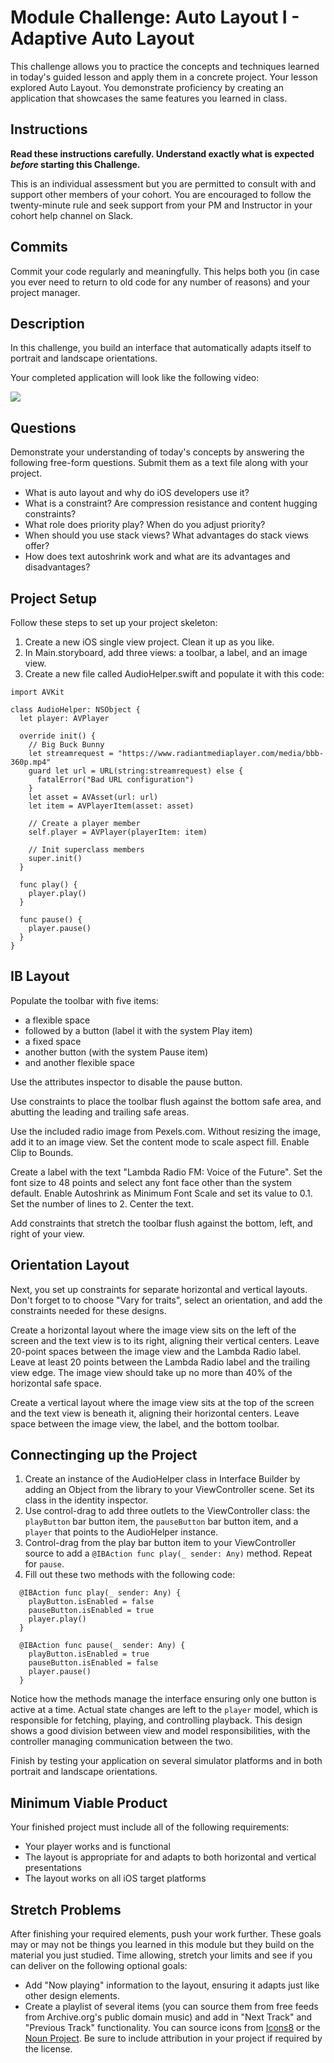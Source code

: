 # Module Challenge: Auto Layout I - Adaptive Auto Layout

This challenge allows you to practice the concepts and techniques learned in today's guided lesson and apply them in a concrete project. Your lesson explored Auto Layout. You demonstrate proficiency by creating an application that showcases the same features you learned in class.

## Instructions

**Read these instructions carefully. Understand exactly what is expected _before_ starting this Challenge.**

This is an individual assessment but you are permitted to consult with and support other members of your cohort. You are encouraged to follow the twenty-minute rule and seek support from your PM and Instructor in your cohort help channel on Slack. 

## Commits

Commit your code regularly and meaningfully. This helps both you (in case you ever need to return to old code for any number of reasons) and your project manager.

## Description

In this challenge, you build an interface that automatically adapts itself to portrait and landscape orientations.

Your completed application will look like the following video:

[![](https://img.youtube.com/vi/FBtgEpkw1BI/0.jpg)](https://youtu.be/FBtgEpkw1BI)

## Questions

Demonstrate your understanding of today's concepts by answering the following free-form questions. Submit them as a text file along with your project.

* What is auto layout and why do iOS developers use it?
* What is a constraint? Are compression resistance and content hugging constraints?
* What role does priority play? When do you adjust priority?
* When should you use stack views? What advantages do stack views offer?
* How does text autoshrink work and what are its advantages and disadvantages?

## Project Setup

Follow these steps to set up your project skeleton:

1. Create a new iOS single view project. Clean it up as you like.
1. In Main.storyboard, add three views: a toolbar, a label, and an image view.
1. Create a new file called AudioHelper.swift and populate it with this code:

```
import AVKit

class AudioHelper: NSObject {
  let player: AVPlayer
  
  override init() {
    // Big Buck Bunny
    let streamrequest = "https://www.radiantmediaplayer.com/media/bbb-360p.mp4"
    guard let url = URL(string:streamrequest) else {
      fatalError("Bad URL configuration")
    }
    let asset = AVAsset(url: url)
    let item = AVPlayerItem(asset: asset)
    
    // Create a player member
    self.player = AVPlayer(playerItem: item)
    
    // Init superclass members
    super.init()
  }
  
  func play() {
    player.play()
  }
  
  func pause() {
    player.pause()
  }  
}
```

## IB Layout

Populate the toolbar with five items: 

- a flexible space 
- followed by a button (label it with the system Play item)
- a fixed space
- another button (with the system Pause item)
- and another flexible space

Use the attributes inspector to disable the pause button.

Use constraints to place the toolbar flush against the bottom safe area, and abutting the leading and trailing safe areas.

Use the included radio image from Pexels.com. Without resizing the image, add it to an image view. Set the content mode to scale aspect fill. Enable Clip to Bounds.

Create a label with the text "Lambda Radio FM: Voice of the Future". Set the font size to 48 points and select any font face other than the system default. Enable Autoshrink as Minimum Font Scale and set its value to 0.1. Set the number of lines to 2. Center the text.

Add constraints that stretch the toolbar flush against the bottom, left, and right of your view.

## Orientation Layout

Next, you set up constraints for separate horizontal and vertical layouts. Don't forget to to choose "Vary for traits", select an orientation, and add the constraints needed for these designs.

Create a horizontal layout where the image view sits on the left of the screen and the text view is to its right, aligning their vertical centers. Leave 20-point spaces between the image view and the Lambda Radio label. Leave at least 20 points between the Lambda Radio label and the trailing view edge. The image view should take up no more than 40% of the horizontal safe space.

Create a vertical layout where the image view sits at the top of the screen and the text view is beneath it, aligning their horizontal centers. Leave space between the image view, the label, and the bottom toolbar.


## Connectinging up the Project

1. Create an instance of the AudioHelper class in Interface Builder by adding an Object from the library to your ViewController scene. Set its class in the identity inspector.
2. Use control-drag to add three outlets to the ViewController class: the `playButton` bar button item, the `pauseButton` bar button item, and a `player` that points to the AudioHelper instance.
3. Control-drag from the play bar button item to your ViewController source to add a `@IBAction func play(_ sender: Any)` method. Repeat for `pause`.
4. Fill out these two methods with the following code:

```
  @IBAction func play(_ sender: Any) {
    playButton.isEnabled = false
    pauseButton.isEnabled = true
    player.play()
  }
  
  @IBAction func pause(_ sender: Any) {
    playButton.isEnabled = true
    pauseButton.isEnabled = false
    player.pause()
  }
```

Notice how the methods manage the interface ensuring only one button is active at a time. Actual state changes are left to the `player` model, which is responsible for fetching, playing, and controlling playback. This design shows a good division between view and model responsibilities, with the controller managing communication between the two.

Finish by testing your application on several simulator platforms and in both portrait and landscape orientations.


## Minimum Viable Product

Your finished project must include all of the following requirements:

* Your player works and is functional
* The layout is appropriate for and adapts to both horizontal and vertical presentations
* The layout works on all iOS target platforms
 
## Stretch Problems

After finishing your required elements, push your work further. These goals may or may not be things you learned in this module but they build on the material you just studied. Time allowing, stretch your limits and see if you can deliver on the following optional goals:

* Add "Now playing" information to the layout, ensuring it adapts just like other design elements.
* Create a playlist of several items (you can source them from free feeds from Archive.org's public domain music) and add in "Next Track" and "Previous Track" functionality. You can source icons from [Icons8](https://icons8.com/ios) or the [Noun Project](https://thenounproject.com). Be sure to include attribution in your project if required by the license.